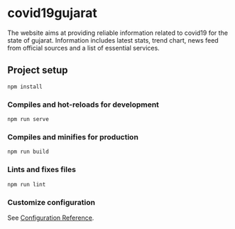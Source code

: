# covid19gujarat
The website aims at providing reliable information related to covid19 for the state of gujarat.
Information includes latest stats, trend chart, news feed from official sources and a list of essential services.

## Project setup
```
npm install
```

### Compiles and hot-reloads for development
```
npm run serve
```

### Compiles and minifies for production
```
npm run build
```

### Lints and fixes files
```
npm run lint
```

### Customize configuration
See [Configuration Reference](https://cli.vuejs.org/config/).
